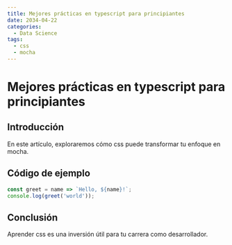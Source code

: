 ```yaml
---
title: Mejores prácticas en typescript para principiantes
date: 2034-04-22
categories:
  - Data Science
tags:
  - css
  - mocha
---
```


# Mejores prácticas en typescript para principiantes

## Introducción

En este artículo, exploraremos cómo css puede transformar tu enfoque en mocha.

## Código de ejemplo

```javascript
const greet = name => `Hello, ${name}!`;
console.log(greet('world'));
```

## Conclusión

Aprender css es una inversión útil para tu carrera como desarrollador.